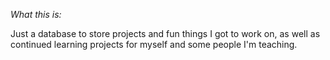 *What this is:*

Just a database to store projects and fun things I got to work on, as well as continued learning projects for myself and some people I'm teaching.
